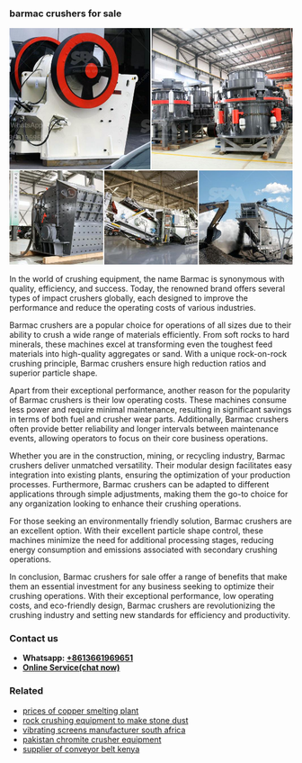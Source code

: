 <h3>barmac crushers for sale</h3><img src='1702952916.jpg' alt=''><p>In the world of crushing equipment, the name Barmac is synonymous with quality, efficiency, and success. Today, the renowned brand offers several types of impact crushers globally, each designed to improve the performance and reduce the operating costs of various industries.</p><p>Barmac crushers are a popular choice for operations of all sizes due to their ability to crush a wide range of materials efficiently. From soft rocks to hard minerals, these machines excel at transforming even the toughest feed materials into high-quality aggregates or sand. With a unique rock-on-rock crushing principle, Barmac crushers ensure high reduction ratios and superior particle shape.</p><p>Apart from their exceptional performance, another reason for the popularity of Barmac crushers is their low operating costs. These machines consume less power and require minimal maintenance, resulting in significant savings in terms of both fuel and crusher wear parts. Additionally, Barmac crushers often provide better reliability and longer intervals between maintenance events, allowing operators to focus on their core business operations.</p><p>Whether you are in the construction, mining, or recycling industry, Barmac crushers deliver unmatched versatility. Their modular design facilitates easy integration into existing plants, ensuring the optimization of your production processes. Furthermore, Barmac crushers can be adapted to different applications through simple adjustments, making them the go-to choice for any organization looking to enhance their crushing operations.</p><p>For those seeking an environmentally friendly solution, Barmac crushers are an excellent option. With their excellent particle shape control, these machines minimize the need for additional processing stages, reducing energy consumption and emissions associated with secondary crushing operations.</p><p>In conclusion, Barmac crushers for sale offer a range of benefits that make them an essential investment for any business seeking to optimize their crushing operations. With their exceptional performance, low operating costs, and eco-friendly design, Barmac crushers are revolutionizing the crushing industry and setting new standards for efficiency and productivity.</p><h3>Contact us</h3><ul><li><strong>Whatsapp:&nbsp;<a href="https://wa.me/8613661969651">+8613661969651</a></strong></li><li><a href="https://swt.shibang-china.com/?git&amp;zhl&amp;barmac crushers for sale"><strong>Online Service(chat now)</strong></a></li></ul><h3>Related</h3><ul><li><a href='prices of copper smelting plant.md'>prices of copper smelting plant</a></li><li><a href='rock crushing equipment to make stone dust.md'>rock crushing equipment to make stone dust</a></li><li><a href='vibrating screens manufacturer south africa.md'>vibrating screens manufacturer south africa</a></li><li><a href='pakistan chromite crusher equipment.md'>pakistan chromite crusher equipment</a></li><li><a href='supplier of conveyor belt kenya.md'>supplier of conveyor belt kenya</a></li></ul>